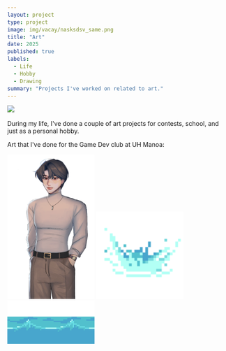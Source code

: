 ```yaml
---
layout: project
type: project
image: img/vacay/nasksdsv_same.png
title: "Art"
date: 2025
published: true
labels:
  - Life
  - Hobby
  - Drawing
summary: "Projects I've worked on related to art."
---
```


<img class="img-fluid" src="../img/vacay/vacay-home-page.png">

During my life, I've done a couple of art projects for contests, school, and just as a personal hobby.

Art that I've done for the Game Dev club at UH Manoa:

<img width="200px" class="rounded float-start pe-4" src="../img/vacay/neutral.png">
<img width="200px" class="rounded float-start pe-4" src="../img/vacay/water splash.gif">
<img width="200px" class="rounded float-start pe-4" src="../img/vacay/water.gif">
